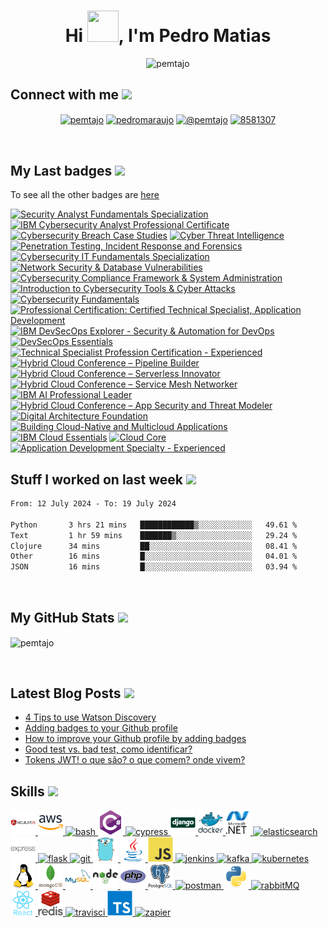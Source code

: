 <h1 align="center">Hi <img src = "https://raw.githubusercontent.com/MartinHeinz/MartinHeinz/master/wave.gif" width="50" height="50">, I'm Pedro Matias</h1>

<p align="center"> <img src="https://komarev.com/ghpvc/?username=pemtajo" alt="pemtajo" /> </p>

<h2> Connect with me <img src='https://raw.githubusercontent.com/ShahriarShafin/ShahriarShafin/main/Assets/handshake.gif' width="100"> </h2>

<p align="center">
<a href="https://dev.to/pemtajo" target="blank"><img align="center" src="https://cdn.jsdelivr.net/npm/simple-icons@3.0.1/icons/dev-dot-to.svg" alt="pemtajo" height="30" width="30" /></a>
<a href="https://linkedin.com/in/pedromaraujo" target="blank"><img align="center" src="https://cdn.jsdelivr.net/npm/simple-icons@3.0.1/icons/linkedin.svg" alt="pedromaraujo" height="30" width="30" /></a>
<a href="https://medium.com/@pemtajo" target="blank"><img align="center" src="https://cdn.jsdelivr.net/npm/simple-icons@3.0.1/icons/medium.svg" alt="@pemtajo" height="30" width="30" /></a>
<a href="https://stackoverflow.com/users/8581307" target="blank"><img align="center" src="https://cdn.jsdelivr.net/npm/simple-icons@3.0.1/icons/stackoverflow.svg" alt="8581307" height="30" width="30" /></a>
</p>

<br />

<h2> My Last badges <img src = "https://media.giphy.com/media/3orifgYbnsq43eFsdO/giphy.gif" width="50"> </h2>

To see all the other badges are [here](https://www.credly.com/users/pemtajo/badges)

<!--START_SECTION:badges-->
[![Security Analyst Fundamentals Specialization](https://images.credly.com/size/100x100/images/89fc0e9e-6da5-4146-b277-cd11c313123f/Security_Analyst_Fundamentals_Specialization.png)](http://www.credly.com/badges/8f3afd71-0986-4779-b2b6-11b824f85d70 "Security Analyst Fundamentals Specialization")
[![IBM Cybersecurity Analyst Professional Certificate](https://images.credly.com/size/100x100/images/a850079a-75bb-41e1-adae-dedfabcf597c/Professional_Certificate_-_IBM_Cybersecurity_Analyst.png)](http://www.credly.com/badges/08a67167-7176-48bf-b173-0d9164dd032c "IBM Cybersecurity Analyst Professional Certificate")
[![Cybersecurity Breach Case Studies](https://images.credly.com/size/100x100/images/2d57deba-bf1e-4a83-87fa-a154ea0b6d5c/image.png)](http://www.credly.com/badges/edf33c2c-8998-4ae0-8995-e65ac4e2b6f4 "Cybersecurity Breach Case Studies")
[![Cyber Threat Intelligence](https://images.credly.com/size/100x100/images/f3344942-8667-469f-918c-39582c5077ed/image.png)](http://www.credly.com/badges/4bd26724-b573-46cb-a5eb-483b85939d90 "Cyber Threat Intelligence")
[![Penetration Testing, Incident Response and Forensics](https://images.credly.com/size/100x100/images/d2361d38-7e56-4eaf-9592-53b394e1792e/image.png)](http://www.credly.com/badges/ecf01b05-5348-432e-9247-93ea559d31a6 "Penetration Testing, Incident Response and Forensics")
[![Cybersecurity IT Fundamentals Specialization](https://images.credly.com/size/100x100/images/114ee3e0-902b-45df-b9d0-2f72a16386a8/IT_Fund_for_Cyber_Specialist.png)](http://www.credly.com/badges/43542a30-685e-46fb-9b16-da289332e75a "Cybersecurity IT Fundamentals Specialization")
[![Network Security & Database Vulnerabilities](https://images.credly.com/size/100x100/images/630f25fb-d24d-4ee4-acab-c1fa42940ccf/image.png)](http://www.credly.com/badges/e0d89b53-1491-407e-b173-8270a87860e2 "Network Security & Database Vulnerabilities")
[![Cybersecurity Compliance Framework & System Administration](https://images.credly.com/size/100x100/images/f7fe89b7-3b7d-47ba-afdd-b5d33ea2fdf6/image.png)](http://www.credly.com/badges/f57ad202-6817-4a11-a6e9-ff3a6027cb94 "Cybersecurity Compliance Framework & System Administration")
[![Introduction to Cybersecurity Tools & Cyber Attacks](https://images.credly.com/size/100x100/images/cf9197c5-bbe4-458b-b42b-6bfbe6ddc2f9/image.png)](http://www.credly.com/badges/373897a6-2e76-4626-b3f7-a9a191c41774 "Introduction to Cybersecurity Tools & Cyber Attacks")
[![Cybersecurity Fundamentals](https://images.credly.com/size/100x100/images/50b96632-6cbb-40b7-ac0e-b83f49ff7f94/image.png)](http://www.credly.com/badges/dcf466df-bca3-4a56-91f0-823e30c05dbd "Cybersecurity Fundamentals")
[![Professional Certification: Certified Technical Specialist, Application Development](https://images.credly.com/size/100x100/images/d087a332-8b99-4bfd-9020-06a41e010158/badge-opencts-certified.png)](http://www.credly.com/badges/944b1c39-9352-48c2-bec7-3340b4c2973c "Professional Certification: Certified Technical Specialist, Application Development")
[![IBM DevSecOps Explorer - Security & Automation for DevOps](https://images.credly.com/size/100x100/images/673f4bed-428d-42cf-b523-3bf266b2bd8f/DevSecOps.png)](http://www.credly.com/badges/f512ba38-fd6c-4e2a-b037-6843953faf6c "IBM DevSecOps Explorer - Security & Automation for DevOps")
[![DevSecOps Essentials](https://images.credly.com/size/100x100/images/6fcae0c0-78b7-48c5-a414-5d21665b2250/DevSecOps-Essentials.png)](http://www.credly.com/badges/c8b48139-2927-4c5e-a896-0693bb9e3443 "DevSecOps Essentials")
[![Technical Specialist Profession Certification - Experienced](https://images.credly.com/size/100x100/images/af9bdfd9-5722-43a1-8aa9-06cdc5b5bd24/Tech-Spec-Experienced.png)](http://www.credly.com/badges/e53315f5-783c-43a2-b1a8-9a05c117b50d "Technical Specialist Profession Certification - Experienced")
[![Hybrid Cloud Conference – Pipeline Builder](https://images.credly.com/size/100x100/images/47069d6e-35c4-46ce-9cf6-12cc92e09a48/Hybrid_Cloud_Conf_-_Pipeline_Builder.png)](http://www.credly.com/badges/2d769f9e-71a3-4394-8cd5-72247346ac76 "Hybrid Cloud Conference – Pipeline Builder")
[![Hybrid Cloud Conference – Serverless Innovator](https://images.credly.com/size/100x100/images/a7c5d4e5-bba1-4541-9b72-138d75f6fa8b/Hybrid_Cloud_Conf_-_Serverless_Innovator.png)](http://www.credly.com/badges/05d8ba97-cf24-4e94-8846-bfab6f4cea67 "Hybrid Cloud Conference – Serverless Innovator")
[![Hybrid Cloud Conference – Service Mesh Networker](https://images.credly.com/size/100x100/images/236f63f5-b7b6-42e8-8151-cc70f0dc8445/Hybrid_Cloud_Conf_-_Service_Mesh_Networker.png)](http://www.credly.com/badges/e81aeddd-ab7c-4e2a-a478-21971b908c0d "Hybrid Cloud Conference – Service Mesh Networker")
[![IBM AI Professional Leader](https://images.credly.com/size/100x100/images/cb003281-a5cb-444d-8296-87ed0464cf5f/IBM-AI-Professional-Leader.png)](http://www.credly.com/badges/a0eae486-d41c-4751-a34b-d390c92af201 "IBM AI Professional Leader")
[![Hybrid Cloud Conference – App Security and Threat Modeler](https://images.credly.com/size/100x100/images/f93b9f99-8d58-431e-82a6-a44c3ab7e668/Hybrid_Cloud_Conf_-_App_Sec_and_Threat_Modler.png)](http://www.credly.com/badges/f291e9a4-0d8d-4121-aa58-1a5914d8feba "Hybrid Cloud Conference – App Security and Threat Modeler")
[![Digital Architecture Foundation](https://images.credly.com/size/100x100/images/a3e393a9-f8f7-4c17-aa97-25fe413e2a5e/Digital-Architecture-Foundation.png)](http://www.credly.com/badges/2d5579dd-c9fd-4782-a01e-e326bf5f6107 "Digital Architecture Foundation")
[![Building Cloud-Native and Multicloud Applications](https://images.credly.com/size/100x100/images/60cc2ff2-e79e-441b-9d9c-4d6fedf81193/Building_Cloud-Native_and_Multicloud_Apps.png)](http://www.credly.com/badges/ffe671c0-05bb-41c3-a19f-d5542705ab21 "Building Cloud-Native and Multicloud Applications")
[![IBM Cloud Essentials](https://images.credly.com/size/100x100/images/58e2cad5-5551-44a6-8285-06d6a4aa9cb3/IBM_Cloud_Essentials.png)](http://www.credly.com/badges/d58d1ef9-da50-49df-bd3d-78067db4c9de "IBM Cloud Essentials")
[![Cloud Core](https://images.credly.com/size/100x100/images/b0607951-b6f7-47d0-af16-7112971ab2ef/Cloud_Core_-_Developer_Skills_Network_-_v3.png)](http://www.credly.com/badges/9ba5d062-f0bc-4b44-96eb-3f7b400be24f "Cloud Core")
[![Application Development Specialty - Experienced](https://images.credly.com/size/100x100/images/221ed70e-0e4b-4cd4-8ad5-9ab6d54bec39/Application-Development-Specialty-Intermediate.png)](http://www.credly.com/badges/b66c9738-e0f7-4f91-934f-01749f89cca2 "Application Development Specialty - Experienced")
<!--END_SECTION:badges-->

<h2> Stuff I worked on last week  <img src = "https://media1.giphy.com/media/JZ40cnfnN11KycrvMF/giphy.gif?cid=ecf05e47a0n3gi1bfqntqmob8g9aid1oyj2wr3ds3mg700bl&rid=giphy.gif" width="40"> </h2>


<!--START_SECTION:waka-->

```txt
From: 12 July 2024 - To: 19 July 2024

Python       3 hrs 21 mins   ████████████▒░░░░░░░░░░░░   49.61 %
Text         1 hr 59 mins    ███████▒░░░░░░░░░░░░░░░░░   29.24 %
Clojure      34 mins         ██░░░░░░░░░░░░░░░░░░░░░░░   08.41 %
Other        16 mins         █░░░░░░░░░░░░░░░░░░░░░░░░   04.01 %
JSON         16 mins         █░░░░░░░░░░░░░░░░░░░░░░░░   03.94 %
```

<!--END_SECTION:waka-->

<br />

<h2> My GitHub Stats <img src='https://media1.giphy.com/media/du3J3cXyzhj75IOgvA/giphy.gif?cid=ecf05e47x2g034i9pzwtzzsd3xgg2w9nr94t4tflbbgo3008&rid=giphy.gif' width="40"> </h2>

<p><img align="center" src="https://github-readme-streak-stats.herokuapp.com/?user=pemtajo&theme=dark" alt="pemtajo" /></p>

<br />

<h2> Latest Blog Posts <img src = "https://media.giphy.com/media/inlGp1wGqBog2cVw5y/giphy.gif" width="40"> </h2>

<!-- BLOG-POST-LIST:START -->
- [4 Tips to use Watson Discovery](https://pemtajo.medium.com/4-tips-to-use-watson-discovery-802f3c568315?source=rss-bb908bda42e------2)
- [Adding badges to your Github profile](https://dev.to/pemtajo/how-to-improve-your-github-profile-by-adding-badges-gib)
- [How to improve your Github profile by adding badges](https://pemtajo.medium.com/how-to-improve-your-github-profile-by-adding-badges-2c10363f4f9a?source=rss-bb908bda42e------2)
- [Good test vs. bad test, como identificar?](https://medium.com/devorando/good-test-bad-test-como-identificar-ffd1d43ca034?source=rss-bb908bda42e------2)
- [Tokens JWT! o que são? o que comem? onde vivem?](https://medium.com/devorando/tokens-jwt-o-que-s%C3%A3o-o-que-comem-onde-vivem-f4e85ad37876?source=rss-bb908bda42e------2)
<!-- BLOG-POST-LIST:END -->

<h2> Skills <img src = "https://media2.giphy.com/media/QssGEmpkyEOhBCb7e1/giphy.gif?cid=ecf05e47a0n3gi1bfqntqmob8g9aid1oyj2wr3ds3mg700bl&rid=giphy.gif" width="32"> </h2>

<p align="left"> <a href="https://angular.io" target="_blank"> <img src="https://raw.githubusercontent.com/devicons/devicon/master/icons/angularjs/angularjs-original-wordmark.svg" alt="angularjs" width="40" height="40"/> </a> <a href="https://aws.amazon.com" target="_blank"> <img src="https://raw.githubusercontent.com/devicons/devicon/master/icons/amazonwebservices/amazonwebservices-original-wordmark.svg" alt="aws" width="40" height="40"/> </a> <a href="https://www.gnu.org/software/bash/" target="_blank"> <img src="https://www.vectorlogo.zone/logos/gnu_bash/gnu_bash-icon.svg" alt="bash" width="40" height="40"/> </a> <a href="https://www.w3schools.com/cs/" target="_blank"> <img src="https://raw.githubusercontent.com/devicons/devicon/master/icons/csharp/csharp-original.svg" alt="csharp" width="40" height="40"/> </a> <a href="https://www.cypress.io" target="_blank"> <img src="https://raw.githubusercontent.com/simple-icons/simple-icons/6e46ec1fc23b60c8fd0d2f2ff46db82e16dbd75f/icons/cypress.svg" alt="cypress" width="40" height="40"/> </a> <a href="https://www.djangoproject.com/" target="_blank"> <img src="https://raw.githubusercontent.com/devicons/devicon/master/icons/django/django-original.svg" alt="django" width="40" height="40"/> </a> <a href="https://www.docker.com/" target="_blank"> <img src="https://raw.githubusercontent.com/devicons/devicon/master/icons/docker/docker-original-wordmark.svg" alt="docker" width="40" height="40"/> </a> <a href="https://dotnet.microsoft.com/" target="_blank"> <img src="https://raw.githubusercontent.com/devicons/devicon/master/icons/dot-net/dot-net-original-wordmark.svg" alt="dotnet" width="40" height="40"/> </a> <a href="https://www.elastic.co" target="_blank"> <img src="https://www.vectorlogo.zone/logos/elastic/elastic-icon.svg" alt="elasticsearch" width="40" height="40"/> </a> <a href="https://expressjs.com" target="_blank"> <img src="https://raw.githubusercontent.com/devicons/devicon/master/icons/express/express-original-wordmark.svg" alt="express" width="40" height="40"/> </a> <a href="https://flask.palletsprojects.com/" target="_blank"> <img src="https://www.vectorlogo.zone/logos/pocoo_flask/pocoo_flask-icon.svg" alt="flask" width="40" height="40"/> </a> <a href="https://git-scm.com/" target="_blank"> <img src="https://www.vectorlogo.zone/logos/git-scm/git-scm-icon.svg" alt="git" width="40" height="40"/> </a> <a href="https://golang.org" target="_blank"> <img src="https://raw.githubusercontent.com/devicons/devicon/master/icons/go/go-original.svg" alt="go" width="40" height="40"/> </a> <a href="https://www.java.com" target="_blank"> <img src="https://raw.githubusercontent.com/devicons/devicon/master/icons/java/java-original.svg" alt="java" width="40" height="40"/> </a> <a href="https://developer.mozilla.org/en-US/docs/Web/JavaScript" target="_blank"> <img src="https://raw.githubusercontent.com/devicons/devicon/master/icons/javascript/javascript-original.svg" alt="javascript" width="40" height="40"/> </a> <a href="https://www.jenkins.io" target="_blank"> <img src="https://www.vectorlogo.zone/logos/jenkins/jenkins-icon.svg" alt="jenkins" width="40" height="40"/> </a> <a href="https://kafka.apache.org/" target="_blank"> <img src="https://www.vectorlogo.zone/logos/apache_kafka/apache_kafka-icon.svg" alt="kafka" width="40" height="40"/> </a> <a href="https://kubernetes.io" target="_blank"> <img src="https://www.vectorlogo.zone/logos/kubernetes/kubernetes-icon.svg" alt="kubernetes" width="40" height="40"/> </a> <a href="https://www.linux.org/" target="_blank"> <img src="https://raw.githubusercontent.com/devicons/devicon/master/icons/linux/linux-original.svg" alt="linux" width="40" height="40"/> </a> <a href="https://www.mongodb.com/" target="_blank"> <img src="https://raw.githubusercontent.com/devicons/devicon/master/icons/mongodb/mongodb-original-wordmark.svg" alt="mongodb" width="40" height="40"/> </a> <a href="https://www.mysql.com/" target="_blank"> <img src="https://raw.githubusercontent.com/devicons/devicon/master/icons/mysql/mysql-original-wordmark.svg" alt="mysql" width="40" height="40"/> </a> <a href="https://nodejs.org" target="_blank"> <img src="https://raw.githubusercontent.com/devicons/devicon/master/icons/nodejs/nodejs-original-wordmark.svg" alt="nodejs" width="40" height="40"/> </a> <a href="https://www.php.net" target="_blank"> <img src="https://raw.githubusercontent.com/devicons/devicon/master/icons/php/php-original.svg" alt="php" width="40" height="40"/> </a> <a href="https://www.postgresql.org" target="_blank"> <img src="https://raw.githubusercontent.com/devicons/devicon/master/icons/postgresql/postgresql-original-wordmark.svg" alt="postgresql" width="40" height="40"/> </a> <a href="https://postman.com" target="_blank"> <img src="https://www.vectorlogo.zone/logos/getpostman/getpostman-icon.svg" alt="postman" width="40" height="40"/> </a> <a href="https://www.python.org" target="_blank"> <img src="https://raw.githubusercontent.com/devicons/devicon/master/icons/python/python-original.svg" alt="python" width="40" height="40"/> </a> <a href="https://www.rabbitmq.com" target="_blank"> <img src="https://www.vectorlogo.zone/logos/rabbitmq/rabbitmq-icon.svg" alt="rabbitMQ" width="40" height="40"/> </a> <a href="https://reactjs.org/" target="_blank"> <img src="https://raw.githubusercontent.com/devicons/devicon/master/icons/react/react-original-wordmark.svg" alt="react" width="40" height="40"/> </a> <a href="https://redis.io" target="_blank"> <img src="https://raw.githubusercontent.com/devicons/devicon/master/icons/redis/redis-original-wordmark.svg" alt="redis" width="40" height="40"/> </a> <a href="https://travis-ci.org" target="_blank"> <img src="https://www.vectorlogo.zone/logos/travis-ci/travis-ci-icon.svg" alt="travisci" width="40" height="40"/> </a> <a href="https://www.typescriptlang.org/" target="_blank"> <img src="https://raw.githubusercontent.com/devicons/devicon/master/icons/typescript/typescript-original.svg" alt="typescript" width="40" height="40"/> </a> <a href="https://zapier.com" target="_blank"> <img src="https://www.vectorlogo.zone/logos/zapier/zapier-icon.svg" alt="zapier" width="40" height="40"/> </a> </p>
